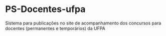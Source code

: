 # PS-Docentes-ufpa
 Sistema para publicações no site de acompanhamento dos concursos para docentes (permanentes e temporários) da UFPA
